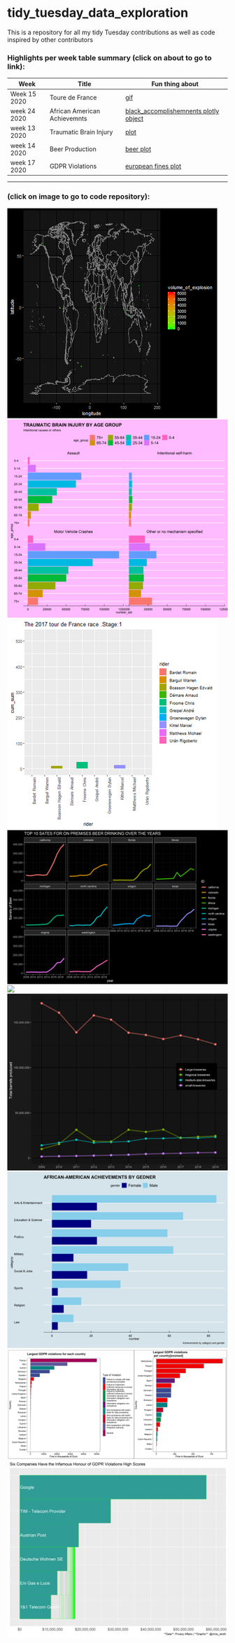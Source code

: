 # tidy_tuesday_data_exploration
This is a repository for all my tidy Tuesday contributions as well as code inspired by other contributors
### Highlights per week table summary (click on about to go to link): <br>
Week| Title| Fun thing about|
---------|---|---|
Week 15 2020| Toure de France| [gif](https://github.com/okothchristopher/tidy_tuesday_data_exploration/blob/master/2020_week_13_Toure%20de%20France/tourdefrance%20in%202017.gif)|
week 24 2020| African American Achievemnts|[black_accomplishemnents plotly object](https://github.com/okothchristopher/tidy_tuesday_data_exploration/blob/master/2020_week_24_African_American_Achievements/black_accomplishments.html)|
week 13 2020| Traumatic Brain Injury |[plot](https://github.com/okothchristopher/tidy_tuesday_data_exploration/blob/master/2020_week_13_TBI/traumatic_brain_injury_by_age_intentional_causes_and_others.png)|
week 14 2020| Beer Production |[beer plot](https://github.com/okothchristopher/tidy_tuesday_data_exploration/blob/master/2020_week_14_beer_production/top_ten_on_premises.png)|
week 17 2020| GDPR Violations |[european fines plot](https://github.com/okothchristopher/tidy_tuesday_data_exploration/blob/master/2020_week_17_GDPR_violations/gdpr_fines.png)|


---
###  (click on image to go to code repository): <br>
<div class="row"> 
  <div class="column">
	  <a href="https://github.com/okothchristopher/tidy_tuesday_data_exploration/blob/master/2020_week_20_volcano_erruptions"><img src="https://github.com/okothchristopher/tidy_tuesday_data_exploration/blob/master/2020_week_20_volcano_erruptions/erruptions.gif"></a>
  	<a href="https://github.com/okothchristopher/tidy_tuesday_data_exploration/tree/master/2020_week_13_TBI"><img src="https://github.com/okothchristopher/tidy_tuesday_data_exploration/blob/master/2020_week_13_TBI/traumatic_brain_injury_by_age_intentional_causes_and_others.png"></a>
	<a href="https://github.com/okothchristopher/tidy_tuesday_data_exploration/tree/master/2020_week_15_Toure%20de%20France"><img src="https://github.com/okothchristopher/tidy_tuesday_data_exploration/blob/master/2020_week_13_Toure%20de%20France/tourdefrance%20in%202017.gif"></a>
  	<a href="https://github.com/okothchristopher/tidy_tuesday_data_exploration/tree/master/2020_week_14_beer_production"><img src="https://github.com/okothchristopher/tidy_tuesday_data_exploration/blob/master/2020_week_14_beer_production/top_ten_on_premises.png"></a>
	<a href="https://github.com/okothchristopher/tidy_tuesday_data_exploration/tree/master/2020_week_14_beer_production"><img src="https://github.com/okothchristopher/tidy_tuesday_data_exploration/blob/master/2020_week_14_beer_production/beer_bar_race.gif"></a>
  	<a href="https://github.com/okothchristopher/tidy_tuesday_data_exploration/tree/master/2020_week_14_beer_production"><img src="https://github.com/okothchristopher/tidy_tuesday_data_exploration/blob/master/2020_week_14_beer_production/trend_of_breweries.png"></a>
  	<a href="https://github.com/okothchristopher/tidy_tuesday_data_exploration/tree/master/2020_week_24_African_American_Achievements"><img src="https://github.com/okothchristopher/tidy_tuesday_data_exploration/blob/master/2020_week_24_African_American_Achievements/achievemnts%20by%20gender.png"></a>
<a href="https://github.com/okothchristopher/tidy_tuesday_data_exploration/blob/master/2020_week_17_GDPR_violations"><img src="https://github.com/okothchristopher/tidy_tuesday_data_exploration/blob/master/2020_week_17_GDPR_violations/gdpr_fines.png"></a>
       <a href="https://github.com/okothchristopher/tidy_tuesday_data_exploration/blob/master/2020_week_17_GDPR_violations"><img src="https://github.com/okothchristopher/tidy_tuesday_data_exploration/blob/master/2020_week_17_GDPR_violations/gdpr_for_top_companies4.png"></a>
  </div>
</div>



